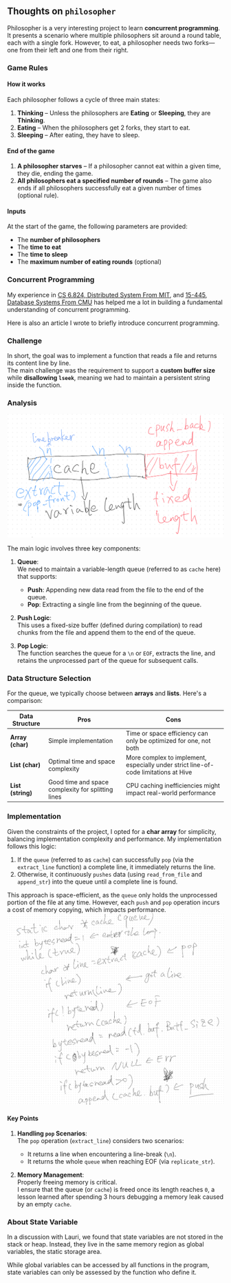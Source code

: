 ## Thoughts on `philosopher`

Philosopher is a very interesting project to learn **concurrent programming**. It presents a scenario where multiple philosophers sit around a round table, each with a single fork. However, to eat, a philosopher needs two forks—one from their left and one from their right.

### Game Rules

#### How it works  
Each philosopher follows a cycle of three main states:  

1. **Thinking** – Unless the philosophers are **Eating** or **Sleeping**, they are **Thinking**.  
2. **Eating** – When the philosophers get 2 forks, they start to eat.  
3. **Sleeping** – After eating, they have to sleep.  

#### End of the game    

1. **A philosopher starves** – If a philosopher cannot eat within a given time, they die, ending the game.  
2. **All philosophers eat a specified number of rounds** – The game also ends if all philosophers successfully eat a given number of times (optional rule).  

#### Inputs  
At the start of the game, the following parameters are provided:  

- The **number of philosophers**  
- The **time to eat**
- The **time to sleep**
- The **maximum number of eating rounds** (optional)

### Concurrent Programming
My experience in [CS 6.824, Distributed System From MIT](https://pdos.csail.mit.edu/6.824/index.html), and [15-445, Database Systems From CMU](https://15445.courses.cs.cmu.edu/spring2025/) has helped me a lot in building a fundamental understanding of concurrent programming.  

Here is also an article I wrote to briefly introduce concurrent programming.



### Challenge
In short, the goal was to implement a function that reads a file and returns its content line by line.  
The main challenge was the requirement to support a **custom buffer size** while **disallowing `lseek`**, meaning we had to maintain a persistent string inside the function.

### Analysis
![Queue Logic](./imgs/get_next_line.png)

The main logic involves three key components:

1. **Queue**:  
   We need to maintain a variable-length queue (referred to as `cache` here) that supports:
   - **Push**: Appending new data read from the file to the end of the queue.
   - **Pop**: Extracting a single line from the beginning of the queue.

2. **Push Logic**:  
   This uses a fixed-size buffer (defined during compilation) to read chunks from the file and append them to the end of the queue.

3. **Pop Logic**:  
   The function searches the queue for a `\n` or `EOF`, extracts the line, and retains the unprocessed part of the queue for subsequent calls.

### Data Structure Selection
For the queue, we typically choose between **arrays** and **lists**. Here's a comparison:

| Data Structure      | Pros                                       | Cons                                                                                     |
|---------------------|-------------------------------------------|------------------------------------------------------------------------------------------|
| **Array (char)**    | Simple implementation                     | Time or space efficiency can only be optimized for one, not both                         |
| **List (char)**     | Optimal time and space complexity          | More complex to implement, especially under strict line-of-code limitations at Hive      |
| **List (string)**   | Good time and space complexity for splitting lines | CPU caching inefficiencies might impact real-world performance                            |

### Implementation

Given the constraints of the project, I opted for a **char array** for simplicity, balancing implementation complexity and performance. My implementation follows this logic:

1. If the `queue` (referred to as `cache`) can successfully `pop` (via the `extract_line` function) a complete line, it immediately returns the line.
2. Otherwise, it continuously `pushes` data (using `read_from_file` and `append_str`) into the queue until a complete line is found.

This approach is space-efficient, as the `queue` only holds the unprocessed portion of the file at any time. However, each `push` and `pop` operation incurs a cost of memory copying, which impacts performance.  
![Pseudo-code](../pseudo_code/get_next_line.png)

#### Key Points

1. **Handling `pop` Scenarios**:  
   The `pop` operation (`extract_line`) considers two scenarios:
   - It returns a line when encountering a line-break (`\n`).
   - It returns the whole `queue` when reaching EOF (via `replicate_str`).

2. **Memory Management**:  
   Properly freeing memory is critical.  
   I ensure that the queue (or `cache`) is freed once its length reaches `0`, a lesson learned after spending 3 hours debugging a memory leak caused by an empty `cache`.

### About State Variable

In a discussion with Lauri, we found that state variables are not stored in the stack or heap. Instead, they live in the same memory region as global variables, the static storage area.

While global variables can be accessed by all functions in the program, state variables can only be assessed by the function who define it.
